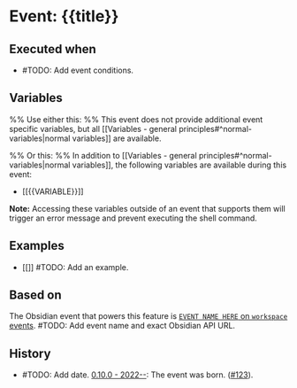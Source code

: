 # Event: {{title}}

## Executed when
- #TODO: Add event conditions.

## Variables

%% Use either this: %%
This event does not provide additional event specific variables, but all [[Variables - general principles#^normal-variables|normal variables]] are available.

%% Or this: %%
In addition to [[Variables - general principles#^normal-variables|normal variables]], the following variables are available during this event:

- [[{{VARIABLE}}]]

**Note:** Accessing these variables outside of an event that supports them will trigger an error message and prevent executing the shell command.

## Examples
- [[]] #TODO: Add an example.

## Based on
The Obsidian event that powers this feature is [`EVENT NAME HERE` on `workspace` events](https://github.com/obsidianmd/obsidian-api/blob/763a243b4ec295c9c460560e9b227c8f18d8199b/obsidian.d.ts). #TODO: Add event name and exact Obsidian API URL.

## History
- #TODO: Add date. [0.10.0 - 2022--](https://github.com/Taitava/obsidian-shellcommands/blob/main/CHANGELOG.md#00---2022--): The event was born. ([#123](https://github.com/Taitava/obsidian-shellcommands/issues/123)).